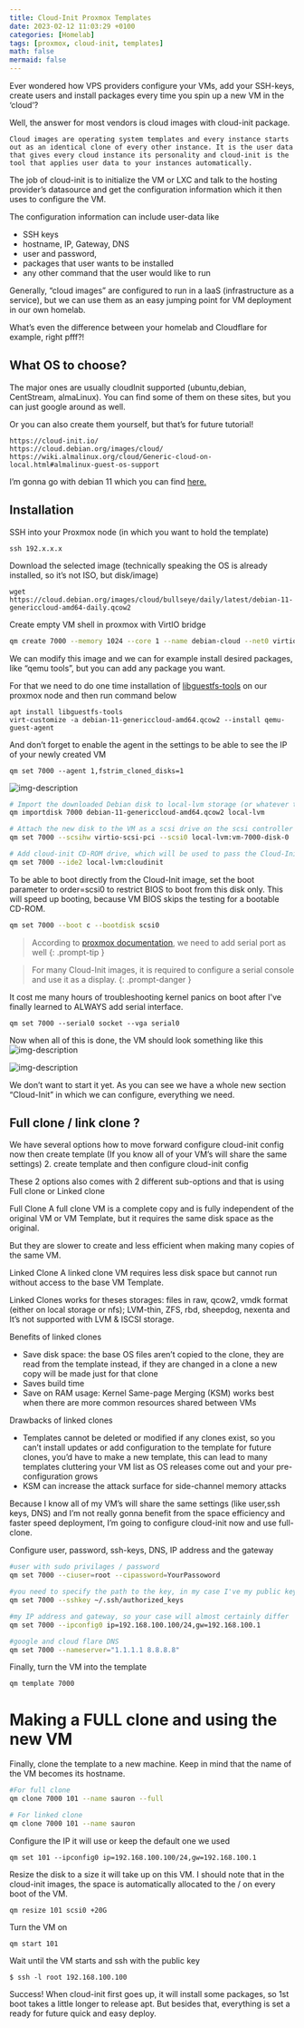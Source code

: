 ```yaml
---
title: Cloud-Init Proxmox Templates
date: 2023-02-12 11:03:29 +0100
categories: [Homelab]
tags: [proxmox, cloud-init, templates]
math: false
mermaid: false
---
```


Ever wondered how VPS providers configure your VMs, add your SSH-keys, create users and install packages every time you spin up a new VM in the ‘cloud’?

Well, the answer for most vendors is cloud images with cloud-init package.

```
Cloud images are operating system templates and every instance starts out as an identical clone of every other instance. It is the user data that gives every cloud instance its personality and cloud-init is the tool that applies user data to your instances automatically.
```

The job of cloud-init is to initialize the VM or LXC and talk to the hosting provider’s datasource and get the configuration information which it then uses to configure the VM.

The configuration information can include user-data like
* SSH keys
* hostname, IP, Gateway, DNS
* user and password,
* packages that user wants to be installed
* any other command that the user would like to run

Generally, “cloud images” are configured to run in a IaaS (infrastructure as a service), but we can use them as an easy jumping point for VM deployment in our own homelab.

What’s even the difference between your homelab and Cloudflare for example, right pfff?!

## What OS to choose?
The major ones are usually cloudInit supported (ubuntu,debian, CentStream, almaLinux). You can find some of them on these sites, but you can just google around as well.

Or you can also create them yourself, but that’s for future tutorial!
```
https://cloud-init.io/
https://cloud.debian.org/images/cloud/
https://wiki.almalinux.org/cloud/Generic-cloud-on-local.html#almalinux-guest-os-support
```

I’m gonna go with debian 11 which you can find [here.](https://cloud.debian.org/images/cloud/)

## Installation

SSH into your Proxmox node (in which you want to hold the template)

```
ssh 192.x.x.x
```

Download the selected image (technically speaking the OS is already installed, so it’s not ISO, but disk/image)
```
wget https://cloud.debian.org/images/cloud/bullseye/daily/latest/debian-11-genericcloud-amd64-daily.qcow2
```

Create empty VM shell in proxmox with VirtIO bridge
```bash
qm create 7000 --memory 1024 --core 1 --name debian-cloud --net0 virtio,bridge=vmbr0
```

We can modify this image and we can for example install desired packages, like “qemu tools”, but you can add any package you want.

For that we need to do one time installation of [libguestfs-tools](https://www.libguestfs.org/) on our proxmox node and then run command below

```
apt install libguestfs-tools
virt-customize -a debian-11-genericcloud-amd64.qcow2 --install qemu-guest-agent
```

And don’t forget to enable the agent in the settings to be able to see the IP of your newly created VM
```
qm set 7000 --agent 1,fstrim_cloned_disks=1
```
![img-description](/assets/img/posts/2023-02-12-Cloud-Init-Proxmox-Templates.md/image-1.png)

```bash
# Import the downloaded Debian disk to local-lvm storage (or whatever the storage are you using on proxmox)
qm importdisk 7000 debian-11-genericcloud-amd64.qcow2 local-lvm

# Attach the new disk to the VM as a scsi drive on the scsi controller
qm set 7000 --scsihw virtio-scsi-pci --scsi0 local-lvm:vm-7000-disk-0

# Add cloud-init CD-ROM drive, which will be used to pass the Cloud-Init data to the VM.
qm set 7000 --ide2 local-lvm:cloudinit
```

To be able to boot directly from the Cloud-Init image, set the boot parameter to order=scsi0 to restrict BIOS to boot from this disk only. This will speed up booting, because VM BIOS skips the testing for a bootable CD-ROM.

```bash
qm set 7000 --boot c --bootdisk scsi0
```

> According to [proxmox documentation](https://pve.proxmox.com/wiki/Cloud-Init_Support
), we need to add serial port as well
{: .prompt-tip }


> For many Cloud-Init images, it is required to configure a serial console and use it as a display. 
{: .prompt-danger }

It cost me many hours of troubleshooting kernel panics on boot after I've finally learned to ALWAYS add serial interface.


```
qm set 7000 --serial0 socket --vga serial0
```

Now when all of this is done, the VM should look something like this
![img-description](/assets/img/posts/2023-02-12-Cloud-Init-Proxmox-Templates.md/image-3.png)


![img-description](/assets/img/posts/2023-02-12-Cloud-Init-Proxmox-Templates.md/image-4.png)

We don’t want to start it yet. As you can see we have a whole new section “Cloud-Init” in which we can configure, everything we need.

## Full clone / link clone ?
We have several options how to move forward
configure cloud-init config now then create template (If you know all of your VM’s will share the same settings)
2. create template and then configure cloud-init config

These 2 options also comes with 2 different sub-options and that is using Full clone or Linked clone

Full Clone
A full clone VM is a complete copy and is fully independent of the original VM or VM Template, but it requires the same disk space as the original.

But they are slower to create and less efficient when making many copies of the same VM.

Linked Clone
A linked clone VM requires less disk space but cannot run without access to the base VM Template.

Linked Clones works for theses storages: files in raw, qcow2, vmdk format (either on local storage or nfs); LVM-thin, ZFS, rbd, sheepdog, nexenta and It’s not supported with LVM & ISCSI storage.


Benefits of linked clones
* Save disk space: the base OS files aren’t copied to the clone, they are read from the template instead, if they are changed in a clone a new copy will be made just for that clone
* Saves build time
* Save on RAM usage: Kernel Same-page Merging (KSM) works best when there are more common resources shared between VMs

Drawbacks of linked clones
* Templates cannot be deleted or modified if any clones exist, so you can’t install updates or add configuration to the template for future clones, you’d have to make a new template, this can lead to many templates cluttering your VM list as OS releases come out and your pre-configuration grows
* KSM can increase the attack surface for side-channel memory attacks

Because I know all of my VM’s will share the same settings (like user,ssh keys, DNS) and I’m not really gonna benefit from the space efficiency and faster speed deployment, I’m going to configure cloud-init now and use full-clone.

Configure user, password, ssh-keys, DNS, IP address and the gateway

```bash
#user with sudo privilages / password
qm set 7000 --ciuser=root --cipassword=YourPassoword

#you need to specify the path to the key, in my case I've my public key already in authorized_keys file on the proxmox node so I can use that, but your case may differ
qm set 7000 --sshkey ~/.ssh/authorized_keys

#my IP address and gateway, so your case will almost certainly differ
qm set 7000 --ipconfig0 ip=192.168.100.100/24,gw=192.168.100.1

#google and cloud flare DNS 
qm set 7000 --nameserver="1.1.1.1 8.8.8.8" 
```

Finally, turn the VM into the template
```
qm template 7000
```

# Making a FULL clone and using the new VM
Finally, clone the template to a new machine. Keep in mind that the name of the VM becomes its hostname.

```bash
#For full clone
qm clone 7000 101 --name sauron --full

# For linked clone
qm clone 7000 101 --name sauron
```

Configure the IP it will use or keep the default one we used
```
qm set 101 --ipconfig0 ip=192.168.100.100/24,gw=192.168.100.1
```

Resize the disk to a size it will take up on this VM. I should note that in the cloud-init images, the space is automatically allocated to the / on every boot of the VM.
```
qm resize 101 scsi0 +20G
```

Turn the VM on
```
qm start 101
```

Wait until the VM starts and ssh with the public key
```
$ ssh -l root 192.168.100.100
```

Success! When cloud-init first goes up, it will install some packages, so 1st boot takes a little longer to release apt. But besides that, everything is set a ready for future quick and easy deploy.





